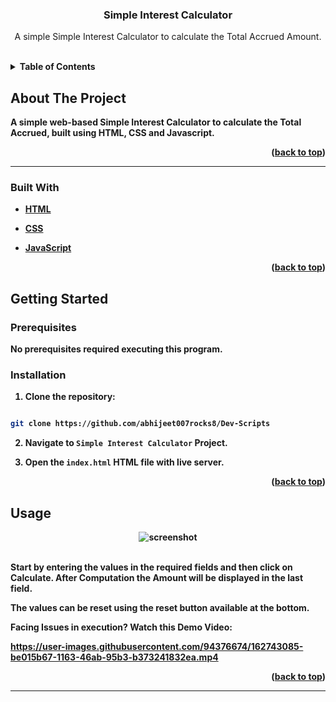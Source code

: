 
  

<h3  align="center">Simple Interest Calculator</h3>

  

<p  align="center">
A simple Simple Interest Calculator to calculate the Total Accrued Amount.
</p>
<br>


<details>
  <summary><b>Table of Contents</summary>
  <ol>
    <li>
      <a href="#about-the-project">About The Project</a>
      <ul>
        <li><a href="#built-with">Built With</a></li>
      </ul>
    </li>
    <li>
      <a href="#getting-started">Getting Started</a>
      <ul>
        <li><a href="#prerequisites">Prerequisites</a></li>
   </ul>
    </li>
    <li><a href="#usage">Usage</a></li>
     </li>
  
  
  </ol>
</details>

  

## About The Project

A simple web-based Simple Interest Calculator to calculate the Total Accrued, built using HTML, CSS and Javascript.

<p  align="right">(<a  href="#top">back to top</a>)</p>

<hr>

  

### Built With

  

* [HTML](https://developer.mozilla.org/en-US/docs/Web/HTML)

* [CSS](https://developer.mozilla.org/en-US/docs/Web/CSS)

* [JavaScript](https://www.javascript.com/)

  

<p  align="right">(<a  href="#top">back to top</a>)</p>

  

## Getting Started

### Prerequisites

No prerequisites required executing this program.

### Installation

  

1. Clone the repository:

```sh

git clone https://github.com/abhijeet007rocks8/Dev-Scripts

```

2. Navigate to `Simple Interest Calculator` Project.

3. Open the `index.html` HTML file with live server.

  
  

<p  align="right">(<a  href="#top">back to top</a>)</p>

  

## Usage

<div  align="center">
<img  src="https://raw.githubusercontent.com/LiQuiD-404/Dev-Scripts/main/Web%20Development/Simple%20Interest%20Calculator/snips/snip1.png"  alt="screenshot" >
 <br> <br>

</div>

Start by entering the values in the required fields and then click on Calculate. After Computation the Amount will be displayed in the last field. <br>

The values can be reset using the reset button available at the bottom.


Facing Issues in execution? Watch this Demo Video:


https://user-images.githubusercontent.com/94376674/162743085-be015b67-1163-46ab-95b3-b373241832ea.mp4



  
  

<p  align="right">(<a  href="#top">back to top</a>)</p>

  
  
  
  
  <hr>
  

